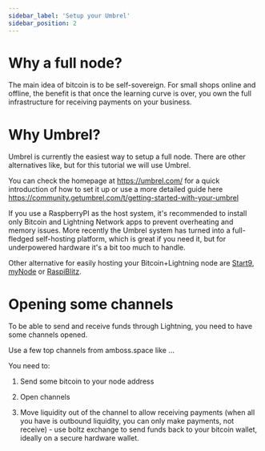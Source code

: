 ```yaml
---
sidebar_label: 'Setup your Umbrel'
sidebar_position: 2
---
```


# Why a full node?

The main idea of bitcoin is to be self-sovereign. For small shops online and offline,
the benefit is that once the learning curve is over, you own the full infrastructure
for receiving payments on your business.

# Why Umbrel?

Umbrel is currently the easiest way to setup a full node. There are other alternatives
like, but for this tutorial we will use Umbrel.

You can check the homepage at https://umbrel.com/ for a quick introduction of how to set it
up or use a more detailed guide here https://community.getumbrel.com/t/getting-started-with-your-umbrel 

If you use a RaspberryPI as the host system, it's recommended to install only Bitcoin
and Lightning Network apps to prevent overheating and memory issues. More recently the Umbrel
system has turned into a full-fledged self-hosting platform, which is great if you need it,
but for underpowered hardware it's a bit too much to handle.

Other alternative for easily hosting your Bitcoin+Lightning node are [Start9](https://start9.com/),
[myNode](https://mynodebtc.com/) or [RaspiBlitz](https://raspiblitz.org/).

# Opening some channels

To be able to send and receive funds through Lightning, you need to have some channels
opened.

Use a few top channels from amboss.space like ...

You need to:

1. Send some bitcoin to your node address

2. Open channels

3. Move liquidity out of the channel to allow receiving payments (when all you have
is outbound liquidity, you can only make payments, not receive) - use boltz exchange
to send funds back to your bitcoin wallet, ideally on a secure hardware wallet.
